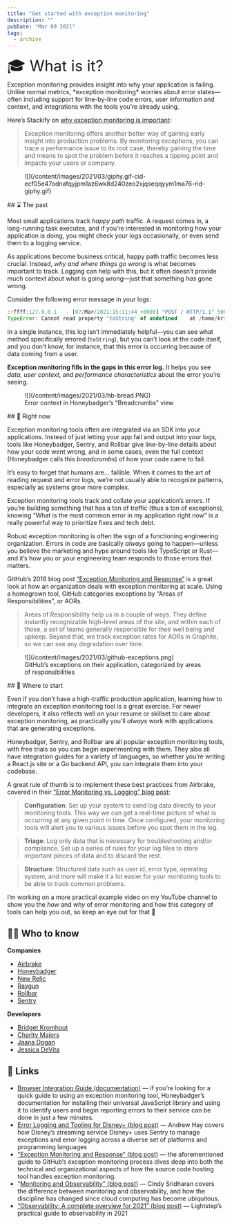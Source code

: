 ```yaml
---
title: "Get started with exception monitoring"
description: ""
pubDate: "Mar 09 2021"
tags:
  - archive
---
```


<div class="sponsored"><span style="color: var(--contrast); font-family: inherit; font-size: 35px; font-style: inherit; background-color: var(--base-3);">🎓 What is it?</span>

</div>Exception monitoring provides insight into why your application is failing. Unlike normal metrics, *exception monitoring* worries about error states—often including support for line-by-line code errors, user information and context, and integrations with the tools you’re already using.

Here’s Stackify on [why exception monitoring is important](https://stackify.com/exception-tracking-important/):

> Exception monitoring offers another better way of gaining early insight into production problems. By monitoring exceptions, you can trace a performance issue to its root case, thereby gaining the time and means to spot the problem before it reaches a tipping point and impacts your users or company.

<figure class="kg-card kg-image-card kg-width-full">![](/content/images/2021/03/giphy.gif-cid-ecf05e47odnafqyjpm1az6wk8d240zeo2xjqseqqyym1ma76-rid-giphy.gif)</figure>## ⌛ The past

Most small applications track _happy path_ traffic. A request comes in, a long-running task executes, and if you’re interested in monitoring how your application is doing, you might check your logs occasionally, or even send them to a logging service.

As applications become business critical, happy path traffic becomes less crucial. Instead, _why and where things go wrong_ is what becomes important to track. Logging can help with this, but it often doesn’t provide much context about what is going wrong—just that something _has_ gone wrong.

Consider the following error message in your logs:

```jsx
::ffff:127.0.0.1 - - [07/Mar/2021:15:11:44 +0000] "POST / HTTP/1.1" 500 1308 "-" "curl/7.68.0"
TypeError: Cannot read property 'toString' of undefined    at /home/kristian/src/express-test/index.js:16:24    at Layer.handle [as handle_request] (/home/kristian/src/express-test/node_modules/express/lib/router/layer.js:95:5)    at next (/home/kristian/src/express-test/node_modules/express/lib/router/route.js:137:13)
```

In a single instance, this log isn’t immediately helpful—you can see what method specifically errored (`toString`), but you can’t look at the code itself, and you don’t know, for instance, that this error is occurring because of data coming from a user.

**Exception monitoring fills in the gaps in this error log.** It helps you see _data_, _user context_, and _performance characteristics_ about the error you’re seeing.

<figure class="kg-card kg-image-card kg-card-hascaption">![](/content/images/2021/03/hb-bread.PNG)<figcaption>Error context in Honeybadger’s “Breadcrumbs” view</figcaption></figure>## 📌 Right now

Exception monitoring tools often are integrated via an SDK into your applications. Instead of just letting your app fail and output into your logs, tools like Honeybadger, Sentry, and Rollbar give line-by-line details about how your code went wrong, and in some cases, even the full context (Honeybadger calls this _breadcrumbs_) of how your code came to fail.

It’s easy to forget that humans are… fallible. When it comes to the art of reading request and error logs, we’re not usually able to recognize patterns, especially as systems grow more complex.

Exception monitoring tools track and collate your application’s errors. If you’re building something that has a ton of traffic (thus a ton of exceptions), knowing “What is the most common error in my application right now” is a really powerful way to prioritize fixes and tech debt.

Robust exception monitoring is often the sign of a functioning engineering organization. Errors in code are basically _always_ going to happen—unless you believe the marketing and hype around tools like TypeScript or Rust—and it’s how you or your engineering team responds to those errors that matters.

GitHub’s 2016 blog post [“Exception Monitoring and Response”](https://github.blog/2015-06-16-exception-monitoring-and-response/) is a great look at how an organization deals with exception monitoring at scale. Using a homegrown tool, GitHub categories exceptions by “Areas of Responsibilities”, or AORs.

> Areas of Responsibility help us in a couple of ways. They define instantly recognizable high-level areas of the site, and within each of those, a set of teams generally responsible for their well being and upkeep. Beyond that, we track exception rates for AORs in Graphite, so we can see any degradation over time.

<figure class="kg-card kg-image-card kg-card-hascaption">![](/content/images/2021/03/github-exceptions.png)<figcaption>GitHub’s exceptions on their application, categorized by areas of responsibilities</figcaption></figure>## 👶 Where to start

Even if you don’t have a high-traffic production application, learning how to integrate an exception monitoring tool is a great exercise. For newer developers, it also reflects well on your resume or skillset to care about exception monitoring, as practically you’ll _always_ work with applications that are generating exceptions.

Honeybadger, Sentry, and Rollbar are all popular exception monitoring tools, with free trials so you can begin experimenting with them. They also all have integration guides for a variety of languages, so whether you’re writing a React.js site or a Go backend API, you can integrate them into your codebase.

A great rule of thumb is to implement these best practices from Airbrake, covered in their [“Error Monitoring vs. Logging” blog post](https://airbrake.io/blog/debugging/error-monitoring-vs-logging):

> **Configuration**: Set up your system to send log data directly to your monitoring tools. This way we can get a real-time picture of what is occurring at any given point in time. Once configured, your monitoring tools will alert you to various issues before you spot them in the log.

> **Triage**: Log only data that is necessary for troubleshooting and/or compliance. Set up a series of rules for your log files to store important pieces of data and to discard the rest.

> **Structure**: Structured data such as user id, error type, operating system, and more will make it a lot easier for your monitoring tools to be able to track common problems.

I’m working on a more practical example video on my YouTube channel to show you the _how_ and _why_ of error monitoring and how this category of tools can help you out, so keep an eye out for that 👀

## 🙋‍♀️ Who to know

**Companies**

- [Airbrake](https://airbrake.io/)
- [Honeybadger](https://www.honeybadger.io/)
- [New Relic](https://newrelic.com/)
- [Raygun](https://raygun.com/)
- [Rollbar](https://rollbar.com/)
- [Sentry](https://sentry.io/welcome/)

**Developers**

- [Bridget Kromhout](https://twitter.com/bridgetkromhout)
- [Charity Majors](https://twitter.com/mipsytipsy)
- [Jaana Dogan](https://twitter.com/rakyll)
- [Jessica DeVita](https://twitter.com/UberGeekGirl)

## 🔗 Links

- [Browser Integration Guide (documentation)](https://docs.honeybadger.io/lib/javascript/integration/browser.html) — if you’re looking for a quick guide to using an exception monitoring tool, Honeybadger’s documentation for installing their universal JavaScript library and using it to identify users and begin reporting errors to their service can be done in just a few minutes.
- [Error Logging and Tooling for Disney+ (blog post)](https://medium.com/disney-streaming/using-sentry-on-disney-cae51b1e59e4) — Andrew Hay covers how Disney’s streaming service Disney+ uses Sentry to manage exceptions and error logging across a diverse set of platforms and programming languages
- [“Exception Monitoring and Response” (blog post)](https://github.blog/2015-06-16-exception-monitoring-and-response/) — the aforementioned guide to GitHub’s exception monitoring process dives deep into both the technical and organizational aspects of how the source code hosting tool handles exception monitoring.
- “[Monitoring and Observability” (blog post)](https://copyconstruct.medium.com/monitoring-and-observability-8417d1952e1c) — Cindy Sridharan covers the difference between monitoring and observability, and how the discipline has changed since cloud computing has become ubiquitous.
- [“Observability: A complete overview for 2021” (blog post)](https://github.blog/2015-06-16-exception-monitoring-and-response/) — Lightstep’s practical guide to observability in 2021
